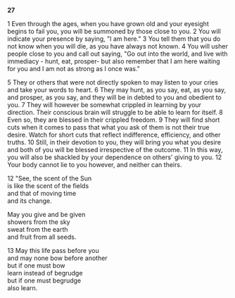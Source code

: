 **27**  

1 Even through the ages, when you have grown old and your eyesight begins to fail you, you will be summoned by those close to you. 2 You will indicate your presence by saying, "I am here." 3 You tell them that you do not know when you will die, as you have always not known. 4 You will usher people  close to you and call out saying, "Go out into the world, and live with immediacy - hunt, eat, prosper- but also remember that I am here waiting for you and I am not as strong as I once was."  

5 They or others that were not directly spoken to may listen to your cries and take your words to heart. 6 They may hunt, as you say, eat, as you say, and prosper, as you say, and they will be in debted to you and obedient to you. 7 They will however be somewhat crippled in learning by your direction. Their conscious brain will struggle to be able to learn for itself. 8 Even so, they are blessed in their crippled freedom. 9 They will find short cuts when it comes to pass that what you ask of them is not their true desire. Watch for short cuts that reflect indifference, efficiency, and other truths. 10 Still, in their devotion to you, they will bring you what you desire and both of you will be blessed irrespective of the outcome. 11 In this way, you will also be shackled by your dependence on others' giving to you. 12 Your body cannot lie to you however, and neither can theirs.  

12 "See, the scent of the Sun  
is like the scent of the fields  
and that of moving time  
and its change.   

May you give and be given  
showers from the sky  
sweat from the earth  
and fruit from all seeds.  

13 May this life pass before you  
and may none bow before another  
but if one must bow  
learn instead of begrudge  
but if one must begrudge  
also learn.


